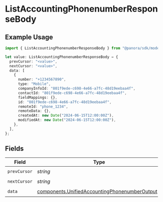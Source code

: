 # ListAccountingPhonenumberResponseBody

## Example Usage

```typescript
import { ListAccountingPhonenumberResponseBody } from "@panora/sdk/models/operations";

let value: ListAccountingPhonenumberResponseBody = {
  prevCursor: "<value>",
  nextCursor: "<value>",
  data: [
    {
      number: "+1234567890",
      type: "Mobile",
      companyInfoId: "801f9ede-c698-4e66-a7fc-48d19eebaa4f",
      contactId: "801f9ede-c698-4e66-a7fc-48d19eebaa4f",
      fieldMappings: {},
      id: "801f9ede-c698-4e66-a7fc-48d19eebaa4f",
      remoteId: "phone_1234",
      remoteData: {},
      createdAt: new Date("2024-06-15T12:00:00Z"),
      modifiedAt: new Date("2024-06-15T12:00:00Z"),
    },
  ],
};
```

## Fields

| Field                                                                                                            | Type                                                                                                             | Required                                                                                                         | Description                                                                                                      |
| ---------------------------------------------------------------------------------------------------------------- | ---------------------------------------------------------------------------------------------------------------- | ---------------------------------------------------------------------------------------------------------------- | ---------------------------------------------------------------------------------------------------------------- |
| `prevCursor`                                                                                                     | *string*                                                                                                         | :heavy_check_mark:                                                                                               | N/A                                                                                                              |
| `nextCursor`                                                                                                     | *string*                                                                                                         | :heavy_check_mark:                                                                                               | N/A                                                                                                              |
| `data`                                                                                                           | [components.UnifiedAccountingPhonenumberOutput](../../models/components/unifiedaccountingphonenumberoutput.md)[] | :heavy_check_mark:                                                                                               | N/A                                                                                                              |